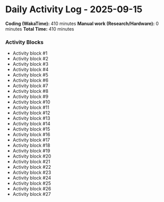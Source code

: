 # Daily Activity Log - 2025-09-15

**Coding (WakaTime):** 410 minutes
**Manual work (Research/Hardware):** 0 minutes
**Total Time:** 410 minutes

### Activity Blocks
- Activity block #1
- Activity block #2
- Activity block #3
- Activity block #4
- Activity block #5
- Activity block #6
- Activity block #7
- Activity block #8
- Activity block #9
- Activity block #10
- Activity block #11
- Activity block #12
- Activity block #13
- Activity block #14
- Activity block #15
- Activity block #16
- Activity block #17
- Activity block #18
- Activity block #19
- Activity block #20
- Activity block #21
- Activity block #22
- Activity block #23
- Activity block #24
- Activity block #25
- Activity block #26
- Activity block #27
